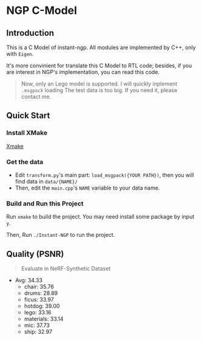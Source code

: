 # NGP C-Model
## Introduction
This is a C Model of instant-ngp. All modules are implemented by C++, only with `Eigen`.

It's more convinient for translate this C Model to RTL code; besides, if you are interest in NGP's implementation, you can read this code.

> Now, only an Lego model is supported. I will quickly inplement `.msgpack` loading
> The test data is too big. If you need it, please contact me.

## Quick Start
### Install XMake
[Xmake](https://xmake.io/#/getting_started)

### Get the data
- Edit `transform.py`'s main part: `load_msgpack({YOUR PATH})`, then you will find data in `data/{NAME}/`
- Then, edit the `main.cpp`'s `NAME` variable to your data name.

### Build and Run this Project
Run `xmake` to build the project. You may need install some package by input `y`.

Then, Run `./Instant-NGP` to run the project.

## Quality (PSNR)
> Evaluate in NeRF-Synthetic Dataset
- Avg: 34.33
  - chair: 35.76
  - drums: 28.89
  - ficus: 33.97
  - hotdog: 39.00
  - lego: 33.16
  - materials: 33.14
  - mic: 37.73
  - ship: 32.97